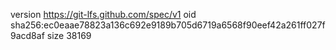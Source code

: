 version https://git-lfs.github.com/spec/v1
oid sha256:ec0eaae78823a136c692e9189b705d6719a6568f90eef42a261ff027f9acd8af
size 38169
